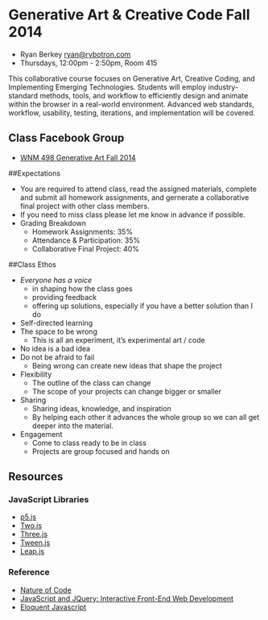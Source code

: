 Generative Art & Creative Code Fall 2014 
========================================
* Ryan Berkey [ryan@rybotron.com](mailto:ryan@rybotron.com)
* Thursdays, 12:00pm - 2:50pm, Room 415

This collaborative course focuses on Generative Art, Creative Coding, and Implementing Emerging Technologies. Students will employ industry-standard methods, tools, and workflow to efficiently design and animate within the browser in a real-world environment. Advanced web standards, workflow, usability, testing, iterations, and implementation will be covered. 

## Class Facebook Group
* [WNM 498 Generative Art Fall 2014](https://www.facebook.com/groups/707648742623505/)

##Expectations

* You are required to attend class, read the assigned materials, complete and submit all homework assignments, and gernerate a collaborative final project with other class members.
* If you need to miss class please let me know in advance if possible.
* Grading Breakdown
  * Homework Assignments: 35%
  * Attendance & Participation: 35%
  * Collaborative Final Project: 40%
  
##Class Ethos

* *Everyone has a voice*
  * in shaping how the class goes
  * providing feedback
  * offering up solutions, especially if you have a better solution than I do
* Self-directed learning
* The space to be wrong
  * This is all an experiment, it’s experimental art / code
* No idea is a bad idea
* Do not be afraid to fail
  * Being wrong can create new ideas that shape the project
* Flexibility
  * The outline of the class can change
  * The scope of your projects can change bigger or smaller
* Sharing
  * Sharing ideas, knowledge, and inspiration
  * By helping each other it advances the whole group so we can all get deeper into the material.
* Engagement
  * Come to class ready to be in class
  * Projects are group focused and hands on


Resources
---------
### JavaScript Libraries
* [p5.js](http://p5js.org/)
* [Two.js](http://jonobr1.github.io/two.js/)
* [Three.js](http://threejs.org/)
* [Tween.js](https://github.com/sole/tween.js/)
* [Leap.js](https://developer.leapmotion.com/leapjs/welcome)

### Reference
* [Nature of Code](http://natureofcode.com/)
* [JavaScript and JQuery: Interactive Front-End Web Development](http://javascriptbook.com/)
* [Eloquent Javascript](http://eloquentjavascript.net/)
